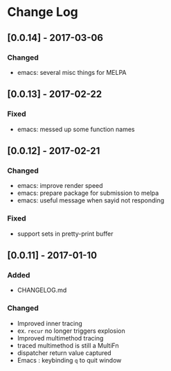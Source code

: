# Change Log

## [0.0.14] - 2017-03-06
### Changed
 - emacs: several misc things for MELPA

## [0.0.13] - 2017-02-22
### Fixed
- emacs: messed up some function names

## [0.0.12] - 2017-02-21
### Changed
- emacs: improve render speed
- emacs: prepare package for submission to melpa
- emacs: useful message when sayid not responding

### Fixed
- support sets in pretty-print buffer

## [0.0.11] - 2017-01-10
### Added
- CHANGELOG.md

### Changed
- Improved inner tracing
 - ex. `recur` no longer triggers explosion
- Improved multimethod tracing
 - traced multimethod is still a MultiFn
 - dispatcher return value captured
- Emacs : keybinding `q` to quit window

